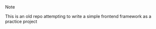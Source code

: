 > [!NOTE]
> This is an old repo attempting to write a simple frontend framework as a practice project

